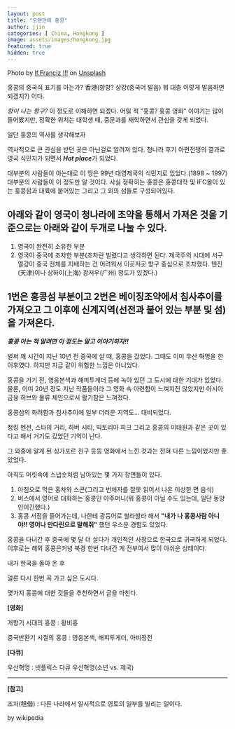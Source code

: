 ```yaml
---
layout: post
title: "오랜만에 홍콩"
author: jjin
categories: [ China, Hongkong ]
image: assets/images/hongkong.jpg
featured: true
hidden: true
---
```

Photo by <a href="https://unsplash.com/@lffranciz?utm_content=creditCopyText&utm_medium=referral&utm_source=unsplash">lf.Franciz !!!</a> on <a href="https://unsplash.com/photos/parked-taxi-beside-building--VxduY2PV-g?utm_content=creditCopyText&utm_medium=referral&utm_source=unsplash">Unsplash</a>
      
홍콩의 중국식 표기를 아는가? 香港(향항? 샹강(중국어 발음) 뭐 대충 이렇게 발음하면 되겠지?) 이다.  

*향이 나는 항구?* 이 정도로 이해하면 되겠다. 어릴 적 "홍콩? 홍콩 영화" 이야기는 많이 들어봤지만, 정확한 위치는 대학생 때, 중문과를 재학하면서 관심을 갖게 되었다. 

일단 홍콩의 역사를 생각해보자

역사적으로 큰 관심을 받던 곳은 아닌걸로 알려져 있다. 청나라 후기 아편전쟁의 결과로 영국 식민지가 되면서 ***Hot place***가 되었다.

대부분의 사람들이 아는대로 이 땅은 99년 대영제국의 식민지로 있었다.(1898 ~ 1997) 대부분의 사람들이 이 정도만 알 것이다. 사실 정확히는 홍콩은 홍콩대학 및 IFC몰이 있는 홍콩섬과 대륙에 붙어있는 그리고 그 외의 섬들로 구성되어있다.

아래와 같이 영국이 청나라에 조약을 통해서 가져온 것을 기준으로는 아래와 같이 두개로 나눌 수 있다.
---

1. 영국이 완전히 소유한 부분
2. 영국이 중국에 조차한 부분(조차란 빌렸다고 생각하면 된다. 제국주의 시대에 서구 열강이 중국 전체를 지배하는 건 어려워서 이곳저곳 항구 중심으로 조차했다. 톈진(天津)이나 상하이(上海) 광저우(广州) 정도가 있겠다.)

1번은 홍콩섬 부분이고 2번은 베이징조약에서 침사추이를 가져오고 그 이후에 신계지역(선전과 붙어 있는 부분 및 섬)을 가져온다.
---

***홍콩 아는 척 알려면 이 정도는 알고 이야기하자!!***

벌써 꽤 시간이 지난 10년 전 중국에 살 때, 홍콩을 갔었다. 그때도 이미 우산 혁명을 한 이후였다. 하지만 지금 같이 위험한 느낌은 아니었다.

홍콩을 가기 전, 영웅본색과 해피투게더 등에 녹아 있던 그 도시에 대한 기대가 있었다. 물론, 이미 20년 정도 지난 작품들이라 그 영화 속 아련함이 느껴지진 않았지만 아시아 금융 허브와 물류 체인으로서 활기참은 느껴졌다. 

홍콩섬의 화려함과 침사추이에 일부 더러운 지역도... 대비되었다.

청킹 멘션, 스타의 거리, 하버 시티, 빅토리아 피크 그리고 홍콩의 이태원과 같은 곳이 있다고 해서 거기도 갔었던 기억이 난다. 

그 와중에 알게 된 싱가포르 친구 등등 영화에서 느낀 것과는 전혀 다른 느낌이었지만 좋았었다.



아직도 머릿속에 스냅숏처럼 남아있는 몇 가지 장면들이 있다.

1. 아침으로 먹은 홍차와 스콘(그리고 번체자를 잘못 읽어서 나온 이상한 면 음식)
2. 버스에서 영어로 대화하는 홍콩인 아주머니(뭐 홍콩이 아닐 수도 있는데, 일단 동양인이긴했다.)
3. 홍콩 서점을 들어가는데, 나한테 광둥어로 쏼라쏼라 해서 **"내가 나 홍콩사람 아니야!! 영어나 만다린으로 말해줘"** 했던 우스운 경험도 있었다.

홍콩을 다녀간 후 중국에 몇 달 더 살다가 개인적인 사정으로 한국으로 귀국하게 되었다. 이후로는 해외 홍콩은커녕 북경 한번 다녀간 게 전부여서 많이 아쉬운 상태이다.

내가 한국을 돌아 온 후


얼른 다시 한번 꼭 가고 싶은 도시다.



몇가지 홍콩에 대한 것들을 추천하면서 글을 마친다. 

**[영화]**

개항기 시대의 홍콩 : 황비홍

중국반환기 시절의 홍콩 : 영웅본색, 해피투게더, 아비정전

**[다큐]**

우산혁명 : 넷플릭스 다큐 우산혁명(소년 vs. 제국)



---

**[참고]**

조차(租借) : 다른 나라에서 일시적으로 영토의 일부를 빌리는 일이다. 

by wikipedia